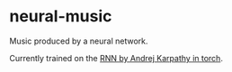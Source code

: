 # neural-music
Music produced by a neural network.

Currently trained on the [RNN by Andrej Karpathy in torch](https://github.com/karpathy/char-rnn).